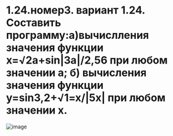 # 1.24.номер3. вариант 1.24. Составить программу:а)вычислления значения функции х=√2а+sin|3a|/2,56 при любом значении а; б) вычисления значения функции у=sin3,2+√1=x/|5x| при любом значении х.
![image](https://user-images.githubusercontent.com/113889282/218953795-1e4ca0e6-c634-4143-8bba-1535b41c2ae9.png)
